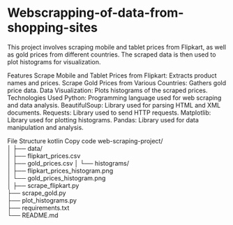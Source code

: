 # Webscrapping-of-data-from-shopping-sites

This project involves scraping mobile and tablet prices from Flipkart, as well as gold prices from different countries. The scraped data is then used to plot histograms for visualization.

Features
Scrape Mobile and Tablet Prices from Flipkart: Extracts product names and prices.
Scrape Gold Prices from Various Countries: Gathers gold price data.
Data Visualization: Plots histograms of the scraped prices.
Technologies Used
Python: Programming language used for web scraping and data analysis.
BeautifulSoup: Library used for parsing HTML and XML documents.
Requests: Library used to send HTTP requests.
Matplotlib: Library used for plotting histograms.
Pandas: Library used for data manipulation and analysis.

File Structure
kotlin
Copy code
web-scraping-project/                                                                      
│
├── data/                                                                                        
│   ├── flipkart_prices.csv                                                                         
│   ├── gold_prices.csv
│   └── histograms/                                                                                                
│       ├── flipkart_prices_histogram.png                                                                                         
│       └── gold_prices_histogram.png                                                                                                    
│
├── scrape_flipkart.py                                                                                                    
├── scrape_gold.py                                                                                           
├── plot_histograms.py                                                                                         
├── requirements.txt                                                                                                                    
└── README.md
